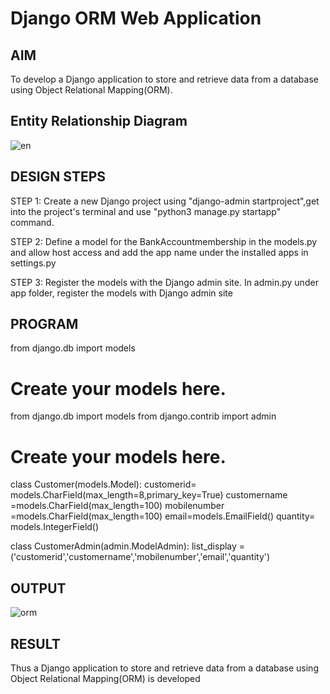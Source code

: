 # Django ORM Web Application

## AIM
To develop a Django application to store and retrieve data from a database using Object Relational Mapping(ORM).

## Entity Relationship Diagram
![en](https://user-images.githubusercontent.com/119559844/215321060-33a61137-cbe6-4cd9-8563-751f2e676449.png)


## DESIGN STEPS

STEP 1:
Create a new Django project using "django-admin startproject",get into the project's terminal and use "python3 manage.py startapp" command.

STEP 2:
Define a model for the BankAccountmembership in the models.py and allow host access and add the app name under the installed apps in settings.py

STEP 3:
Register the models with the Django admin site. In admin.py under app folder, register the models with Django admin site

## PROGRAM


from django.db import models

# Create your models here. 
from django.db import models
from django.contrib import admin
# Create your models here.
class Customer(models.Model):
    customerid= models.CharField(max_length=8,primary_key=True)
    customername =models.CharField(max_length=100)
    mobilenumber =models.CharField(max_length=100)
    email=models.EmailField()
    quantity= models.IntegerField()
   

class CustomerAdmin(admin.ModelAdmin):
    list_display = ('customerid','customername','mobilenumber','email','quantity')



## OUTPUT
![orm](https://user-images.githubusercontent.com/119559844/215321077-b3bb9ca7-551f-49e1-8e72-f9675753658f.png)

## RESULT
Thus a Django application to store and retrieve data from a database using Object Relational Mapping(ORM) is developed

